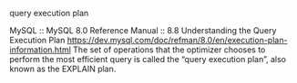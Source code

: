 query execution plan


MySQL :: MySQL 8.0 Reference Manual :: 8.8 Understanding the Query Execution Plan
https://dev.mysql.com/doc/refman/8.0/en/execution-plan-information.html
The set of operations that the optimizer chooses to perform the most efficient query is called the “query execution plan”, also known as the EXPLAIN plan. 

